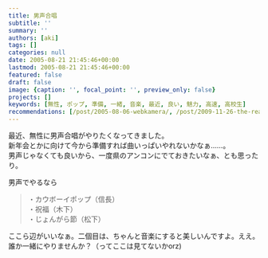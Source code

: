 ```yaml
---
title: 男声合唱
subtitle: ''
summary: ''
authors: [aki]
tags: []
categories: null
date: 2005-08-21 21:45:46+00:00
lastmod: 2005-08-21 21:45:46+00:00
featured: false
draft: false
image: {caption: '', focal_point: '', preview_only: false}
projects: []
keywords: [無性, ポップ, 準備, 一緒, 音楽, 最近, 良い, 魅力, 高速, 高校生]
recommendations: [/post/2005-08-06-webkamera/, /post/2009-11-26-the-real-album/, /post/2005-05-19-vhsnei-zang-dvdpureya/]
---
```

最近、無性に男声合唱がやりたくなってきました。  
新年会とかに向けて今から準備すれば曲いっぱいやれないかなぁ……。  
男声じゃなくても良いから、一度県のアンコンにでておきたいなぁ、とも思ったり。  
  
男声でやるなら

> ・カウボーイポップ（信長）  
> ・祝福（木下）  
> ・じょんがら節（松下）

  
ここら辺がいいなぁ。二個目は、ちゃんと音楽にすると美しいんですよ。ええ。  
誰か一緒にやりませんか？（ってここは見てないかorz)


